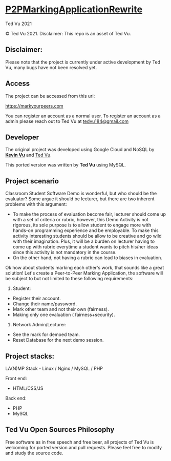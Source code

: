 # [P2PMarkingApplicationRewrite](https://markyourpeers.com)
Ted Vu 2021

© Ted Vu 2021. Disclaimer: This repo is an asset of Ted Vu.

## Disclaimer:

Please note that the project is currently under active development by Ted Vu, many bugs have not been resolved yet. 

## Access

The project can be accessed from this url:

https://markyourpeers.com

You can register an account as a normal user. To register an account as a admin please reach out to Ted Vu at tedvu184@gmail.com

## Developer

The original project was developed using Google Cloud and NoSQL by **[Kevin Vu](https://github.com/kevinvu184)** and [Ted Vu](https://github.com/Ted-Vu).

This ported version was written by **Ted Vu** using MySQL. 

## Project scenario

Classroom Student Software Demo is wonderful, but who should be the evaluator? Some argue it should be lecturer, but there are two inherent problems with this argument:

- To make the process of evaluation become fair, lecturer should come up with a set of criteria or rubric, however, this Demo Activity is not rigorous, its sole purpose is to allow student to engage more with hands-on programming experience and be employable. To make this activity interesting students should be allow to be creative and go wild with their imagination. Plus, it will be a burden on lecturer having to come up with rubric everytime a student wants to pitch his/her ideas since this activity is not mandatory in the course.
- On the other hand, not having a rubric can lead to biases in evaluation.

Ok how about students marking each other's work, that sounds like a great solution! Let's create a Peer-to-Peer Marking Application, the software will be subject to but not limited to these following requirements:

1. Student:

- Register their account.
- Change their name/password.
- Mark other team and not their own (fairness).
- Making only one evaluation ( fairness+security).

1. Network Admin/Lecturer:

- See the mark for demoed team.
- Reset Database for the next demo session.

## Project stacks:

LA(N)MP Stack - Linux / Nginx / MySQL / PHP

Front end:

- HTML/CSS/JS

Back end:

- PHP
- MySQL

## Ted Vu Open Sources Philosophy

Free software as in free speech and free beer, all projects of Ted Vu is welcoming for ported version and pull requests. Please feel free to modify and study the source code.



